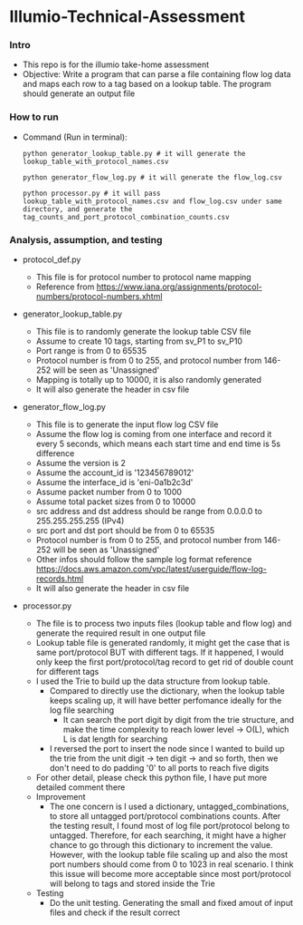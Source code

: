 # Illumio-Technical-Assessment

### Intro
* This repo is for the illumio take-home assessment
* Objective: Write a program that can parse a file containing flow log data and maps each row to a tag based on a lookup table. The program should generate an output file

### How to run
* Command (Run in terminal): 
    ```
    python generator_lookup_table.py # it will generate the lookup_table_with_protocol_names.csv
    ```
    ```
    python generator_flow_log.py # it will generate the flow_log.csv
    ```
    ```
    python processor.py # it will pass lookup_table_with_protocol_names.csv and flow_log.csv under same directory, and generate the tag_counts_and_port_protocol_combination_counts.csv
    ```

### Analysis, assumption, and testing
* protocol_def.py
    * This file is for protocol number to protocol name mapping 
    * Reference from https://www.iana.org/assignments/protocol-numbers/protocol-numbers.xhtml

* generator_lookup_table.py
    * This file is to randomly generate the lookup table CSV file
    * Assume to create 10 tags, starting from sv_P1 to sv_P10
    * Port range is from 0 to 65535
    * Protocol number is from 0 to 255, and protocol number from 146-252 will be seen as 'Unassigned'
    * Mapping is totally up to 10000, it is also randomly generated
    * It will also generate the header in csv file

* generator_flow_log.py
    * This file is to generate the input flow log CSV file
    * Assume the flow log is coming from one interface and record it every 5 seconds, which means each start time and end time is 5s difference
    * Assume the version is 2
    * Assume the account_id is '123456789012'
    * Assume the interface_id is 'eni-0a1b2c3d'
    * Assume packet number from 0 to 1000
    * Assume total packet sizes from 0 to 10000
    * src address and dst address should be range from 0.0.0.0 to 255.255.255.255 (IPv4)
    * src port and dst port should be from 0 to 65535
    * Protocol number is from 0 to 255, and protocol number from 146-252 will be seen as 'Unassigned'
    * Other infos should follow the sample log format reference https://docs.aws.amazon.com/vpc/latest/userguide/flow-log-records.html
    * It will also generate the header in csv file

* processor.py
    * The file is to process two inputs files (lookup table and flow log) and generate the required result in one output file
    * Lookup table file is generated randomly, it might get the case that is same port/protocol BUT with different tags. If it happened, I would only keep the first port/protocol/tag record to get rid of double count for different tags
    * I used the Trie to build up the data structure from lookup table.
        * Compared to directly use the dictionary, when the lookup table keeps scaling up, it will have better perfomance ideally for the log file searching
            * It can search the port digit by digit from the trie structure, and make the time complexity to reach lower level -> O(L), which L is dat length for searching
        * I reversed the port to insert the node since I wanted to build up the trie from the unit digit -> ten digit -> and so forth, then we don't need to do padding '0' to all ports to reach five digits
    * For other detail, please check this python file, I have put more detailed comment there
    * Improvement
        * The one concern is I used a dictionary, untagged_combinations, to store all untagged port/protocol combinations counts. After the testing result, I found most of log file port/protocol belong to untagged. Therefore, for each searching, it might have a higher chance to go through this dictionary to increment the value. However, with the lookup table file scaling up and also the most port numbers should come from 0 to 1023 in real scenario. I think this issue will become more acceptable since most port/protocol will belong to tags and stored inside the Trie
    * Testing
        * Do the unit testing. Generating the small and fixed amout of input files and check if the result correct